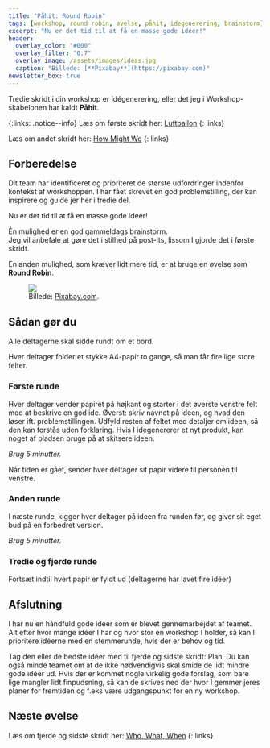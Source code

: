 ```yaml
---
title: "Påhit: Round Robin"
tags: [workshop, round robin, øvelse, påhit, idegenerering, brainstorm]
excerpt: "Nu er det tid til at få en masse gode ideer!"
header:
  overlay_color: "#000"
  overlay_filter: "0.7"
  overlay_image: /assets/images/ideas.jpg
  caption: "Billede: [**Pixabay**](https://pixabay.com)"
newsletter_box: true
---
```


Tredie skridt i din workshop er idégenerering, eller det jeg i Workshop-skabelonen har kaldt **Påhit**.

{:links: .notice--info}
Læs om første skridt her: [Luftballon](http://hasseriis.net/Jeg-har-en-luftballon-til-dig/)
{: links}

Læs om andet skridt her: [How Might We](http://hasseriis.net/how-might-we/)
{: links}

## Forberedelse

Dit team har identificeret og prioriteret de største udfordringer indenfor kontekst af workshoppen. I har fået skrevet en god problemstilling, der kan inspirere og guide jer her i tredie del.

Nu er det tid til at få en masse gode ideer!

Én mulighed er en god gammeldags brainstorm.<br />
Jeg vil anbefale at gøre det i stilhed på post-its, lissom I gjorde det i første skridt.

En anden mulighed, som kræver lidt mere tid, er at bruge en øvelse som **Round Robin**.

<figure>
	<img src="\assets\images\round-table.jpg">
	<figcaption>Billede: <a href="https://pixabay.com/photos/playmobil-figures-session-talk-451203/" title="Playmobil-figurer står ved et rundt bord">Pixabay.com</a>.</figcaption>
</figure>

## Sådan gør du

Alle deltagerne skal sidde rundt om et bord.

Hver deltager folder et stykke A4-papir to gange, så man får fire lige store felter.

### Første runde

Hver deltager vender papiret på højkant og starter i det øverste venstre felt med at beskrive en god ide. Øverst: skriv navnet på ideen, og hvad den løser ift. problemstillingen. Udfyld resten af feltet med detaljer om ideen, så den kan forstås uden forklaring. Hvis I idegenererer et nyt produkt, kan noget af pladsen bruge på at skitsere ideen.

_Brug 5 minutter._

Når tiden er gået, sender hver deltager sit papir videre til personen til venstre.

### Anden runde

I næste runde, kigger hver deltager på ideen fra runden før, og giver sit eget bud på en forbedret version.

_Brug 5 minutter._

### Tredie og fjerde runde

Fortsæt indtil hvert papir er fyldt ud (deltagerne har lavet fire idéer)

## Afslutning

I har nu en håndfuld gode idéer som er blevet gennemarbejdet af teamet. Alt efter hvor mange idéer I har og hvor stor en workshop I holder, så kan I prioritere idéerne med en stemmerunde, hvis der er behov og tid.

Tag den eller de bedste idéer med til fjerde og sidste skridt: Plan. Du kan også minde teamet om at de ikke nødvendigvis skal smide de lidt mindre gode idéer ud. Hvis der er kommet nogle virkelig gode forslag, som bare lige mangler lidt finpudsning, så kan de skrives ned der hvor I gemmer jeres planer for fremtiden og f.eks være udgangspunkt for en ny workshop.

## Næste øvelse

Læs om fjerde og sidste skridt her: [Who, What, When](http://hasseriis.net/who-what-when/)
{: links}
